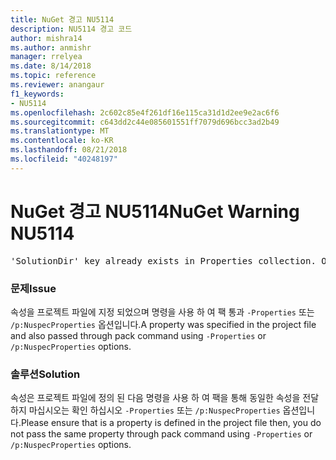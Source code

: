 ```yaml
---
title: NuGet 경고 NU5114
description: NU5114 경고 코드
author: mishra14
ms.author: anmishr
manager: rrelyea
ms.date: 8/14/2018
ms.topic: reference
ms.reviewer: anangaur
f1_keywords:
- NU5114
ms.openlocfilehash: 2c602c85e4f261df16e115ca31d1d2ee9e2ac6f6
ms.sourcegitcommit: c643dd2c44e085601551ff7079d696bcc3ad2b49
ms.translationtype: MT
ms.contentlocale: ko-KR
ms.lasthandoff: 08/21/2018
ms.locfileid: "40248197"
---
```

# <a name="nuget-warning-nu5114"></a><span data-ttu-id="4d4e8-103">NuGet 경고 NU5114</span><span class="sxs-lookup"><span data-stu-id="4d4e8-103">NuGet Warning NU5114</span></span>
<pre>'SolutionDir' key already exists in Properties collection. Overriding value.</pre>

### <a name="issue"></a><span data-ttu-id="4d4e8-104">문제</span><span class="sxs-lookup"><span data-stu-id="4d4e8-104">Issue</span></span>

<span data-ttu-id="4d4e8-105">속성을 프로젝트 파일에 지정 되었으며 명령을 사용 하 여 팩 통과 `-Properties` 또는 `/p:NuspecProperties` 옵션입니다.</span><span class="sxs-lookup"><span data-stu-id="4d4e8-105">A property was specified in the project file and also passed through pack command using `-Properties` or `/p:NuspecProperties` options.</span></span> 


### <a name="solution"></a><span data-ttu-id="4d4e8-106">솔루션</span><span class="sxs-lookup"><span data-stu-id="4d4e8-106">Solution</span></span>

<span data-ttu-id="4d4e8-107">속성은 프로젝트 파일에 정의 된 다음 명령을 사용 하 여 팩을 통해 동일한 속성을 전달 하지 마십시오는 확인 하십시오 `-Properties` 또는 `/p:NuspecProperties` 옵션입니다.</span><span class="sxs-lookup"><span data-stu-id="4d4e8-107">Please ensure that is a property is defined in the project file then, you do not pass the same property through pack command using `-Properties` or `/p:NuspecProperties` options.</span></span> 

